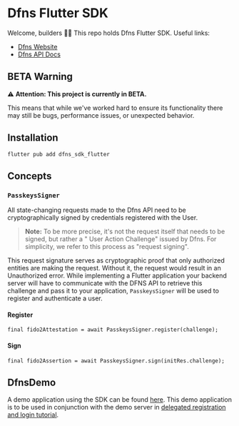 # Dfns Flutter SDK

Welcome, builders 👋🔑 This repo holds Dfns Flutter SDK. Useful links:

- [Dfns Website](https://www.dfns.co)
- [Dfns API Docs](https://docs.dfns.co)

## BETA Warning

:warning: **Attention: This project is currently in BETA.**

This means that while we've worked hard to ensure its functionality there may still be bugs,
performance issues, or unexpected behavior.

## Installation

`flutter pub add dfns_sdk_flutter`

## Concepts

### `PasskeysSigner`

All state-changing requests made to the Dfns API need to be cryptographically signed by credentials
registered with the User.

> **Note:** To be more precise, it's not the request itself that needs to be signed, but rather a "
> User Action Challenge" issued by Dfns. For simplicity, we refer to this process as "request
> signing".

This request signature serves as cryptographic proof that only authorized entities are making the
request. Without it, the request would result in an Unauthorized error.
While implementing a Flutter application your backend server will have to communicate with the DFNS API
to retrieve this challenge and pass it to your application, `PasskeysSigner` will be used to
register and authenticate a user.

#### Register

```
final fido2Attestation = await PasskeysSigner.register(challenge);
```

#### Sign

```
final fido2Assertion = await PasskeysSigner.sign(initRes.challenge);
```

## DfnsDemo

A demo application using the SDK can be
found [here](https://github.com/dfns/dfns-sdk-flutter/tree/m/example). This demo application is to be
used in conjunction with
the demo server in [delegated registration and login tutorial](https://github.com/dfns/dfns-sdk-ts/tree/m/examples/sdk/auth-delegated#mobile-frontend).